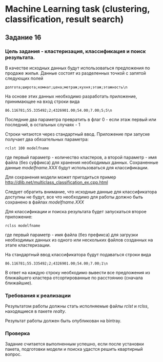 # Machine Learning task (clustering, classification, result search)
## Задание 16
### Цель задания - кластеризация, классификация и поиск результата.
В качестве исходных данных будут использоваться предложения по
продаже жилья. Данные состоят из разделенных точкой с запятой
следующих полей
```
долгота;широта;комнат;цена;метраж;кухня;этаж;этажность\n
```
На основе этих данных необходимо разработать приложение, принимающее
на вход строки вида
```
86.116781;55.335492;2;4326901.00;54.00;7.00;5;5\n
```
Последние два параметра превратить в флаг 0 - если этаж первый или
последний, в остальных случаях - 1

Строки читаются через стандартный ввод.   Приложение при запуске
получает два обязательных параметра:
```
rclst 100 modelfname
```
где первый параметр - количество кластеров, а второй параметр - имя
файла (без суффикса) для хранения необходимых данных. Сохраненные
данные *modelfname.XXX*
будут использоваться для классификации.

Для сохранения модели может пригодиться пример http://dlib.net/multiclass_classification_ex.cpp.html

Следует обратить внимание, что исходные данные для классификатора
доступны не будут, все что необходимо для работы должно быть сохранено
в файлах *modelfname.XXX*

Для  классификации  и  поиска  результата  будет  запускаться  второе
приложение:

```
rclss modelfname
```
где  первый  параметр  -  имя  файла  (без  префикса)  для  загрузки
необходимых данных из одного или нескольких файлов созданных на
этапе кластеризации.

На стандартный ввод классификатора будут подаваться строки вида

```
86.116781;55.335492;2;4326901.00;54.00;7.00;1\n
```

В  ответ  на  каждую  строку  необходимо  вывести  все  предложения
из  ближайшего  кластера  отсортированные  по  расстоянию  (сначала
ближайшие).

### Требования к реализации
Результатом работы должны стать исполняемые файлы *rclst*
и *rclss*, находящиеся в пакете *realty*.

Результат работы должен быть опубликован на bintray.

### Проверка
Задание считается выполненным успешно, если после установки пакета,
подготовки модели и поиска удастся решить квартирный вопрос.
